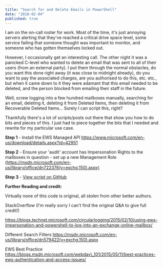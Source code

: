 ```yaml
---
title: "Search for and Delete Emails in PowerShell"
date: "2018-02-04"
published: true
---
```


I am on the on-call roster for work. Most of the time, it's just annoying servers alerting that they've reached a critical drive space level, some service failing that someone thought was important to monitor, and someone who has gotten themselves locked out.

However, I occasionally get an interesting call. The other night it was a panicked C-level who wanted to delete an email that was sent to all of their users (from an external party). I put them through the normal obstacles, do you want this done right away (it was close to midnight already), do you want to pay the associated charges, are you authorised to do this, etc. etc., but when it came down to it they were adamant that this email needed to be deleted, and the person blocked from emailing their staff in the future.

Well, screw logging into a few hundred mailboxes manually, searching for an email, deleting it, deleting it from Deleted Items, then deleting it from Recoverable Deleted Items... Surely I can script this, right?

Thankfully there's a lot of scripts/posts out there that show you how to do bits and pieces of this. I just had to piece together the bits that I needed and rewrite for my particular use case.

**Step 1** - Install the EWS Managed API https://www.microsoft.com/en-us/download/details.aspx?id=42951

**Step 2** - Ensure your 'audit' account has Impersonation Rights to the mailboxes in question - set up a new Management Role (https://msdn.microsoft.com/en-us/library/office/dn722376(v=exchg.150).aspx)

**Step 3** - [View script on GitHub](https://github.com/jeremysprite/powershell-exchange/tree/master/search-emailmessage)

**Further Reading and credit:**

Virtually none of this code is original, all stolen from other better authors.

StackOverflow (I'm really sorry I can't find the original Q&A to give full credit!)

https://blogs.technet.microsoft.com/circularlogging/2015/02/10/using-ews-impersonation-and-powershell-to-log-into-an-exchange-online-mailbox/

Different Search Filters https://msdn.microsoft.com/en-us/library/office/dn579422(v=exchg.150).aspx

EWS Best Practice https://blogs.msdn.microsoft.com/webdav\_101/2015/05/11/best-practices-ews-authentication-and-access-issues/
